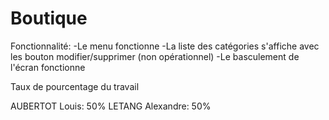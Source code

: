 # Boutique


Fonctionnalité:
-Le menu fonctionne
-La liste des catégories s'affiche avec les bouton modifier/supprimer (non opérationnel)
-Le basculement de l'écran fonctionne

Taux de pourcentage du travail

AUBERTOT Louis: 50%
LETANG Alexandre: 50%
